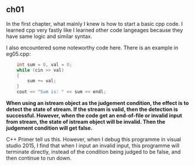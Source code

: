 ## ch01
In the first chapter, what mainly I knew is how to start a basic cpp code. I learned cpp very fastly like I learned other code langeages because they have same logic and similar syntax.

I also encountered some noteworthy code here. There is an example in eg05.cpp:
```cpp
    int sum = 0, val = 0;
	while (cin >> val)
	{
		sum += val;
	}
	cout << "Sum is: " << sum << endl;
```
**When using an istream object as the judgement condition, the effect is to detect the state of stream. If the stream is valid, then the detection is successful. However, when the code get an end-of-file or invalid input from stream, the state of istream object will be invalid. Then the judgement condition will get false.**

C++ Primer tell us this. However, when I debug this programme in visual studio 2015, I find that when I input an invalid input, this programme will terminate directly, instead of the condition being judged to be false, and then continue to run down.